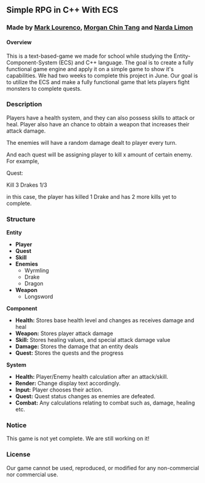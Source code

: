 ## Simple RPG in C++ With ECS
### Made by [Mark Lourenco](https://github.com/marklourenco), [Morgan Chin Tang](https://github.com/MorganChinTang) and [Narda Limon](https://github.com/Narda05)

#### Overview
This is a text-based-game we made for school while studying the Entity-Component-System (ECS) and C++ language. The goal is to create a fully functional game engine and apply it on a simple game to show it's capabilities. 
We had two weeks to complete this project in June. Our goal is to utilize the ECS and make a fully functional game that lets players fight monsters to complete quests. 

### Description
Players have a health system, and they can also possess skills to attack or heal. 
Player also have an chance to obtain a weapon that increases their attack damage. 

The enemies will have a random damage dealt to player every turn. 

And each quest will be assigning player to kill x amount of certain enemy. 
For example, 

Quest:

Kill 3 Drakes 1/3

in this case, the player has killed 1 Drake and has 2 more kills yet to complete. 

### Structure
**Entity**
- **Player**
- **Quest**
- **Skill**
- **Enemies**
	- Wyrmling
	- Drake
	- Dragon
- **Weapon**
	- Longsword

**Component**
- **Health:**  Stores base health level and changes as receives damage and heal
- **Weapon:**  Stores player attack damage
- **Skill:**  Stores healing values, and special attack damage value
- **Damage:**  Stores the damage that an entity deals
- **Quest:** Stores the quests and the progress

**System**
- **Health:**  Player/Enemy health calculation after an attack/skill.
- **Render:**  Change display text accordingly.
- **Input:**  Player chooses their action.
- **Quest:**   Quest status changes as enemies are defeated.
- **Combat:**   Any calculations relating to combat such as, damage, healing etc.


### Notice
This game is not yet complete. We are still working on it! 

### License 
Our game cannot be used, reproduced, or modified for any non-commercial nor commercial use. 